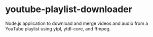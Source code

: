 # youtube-playlist-downloader
Node.js application to download and merge videos and audio from a YouTube playlist using ytpl, ytdl-core, and ffmpeg.
